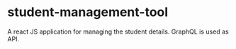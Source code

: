 # student-management-tool
A react JS application for managing the student details. GraphQL is used as API.
